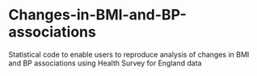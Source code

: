 # Changes-in-BMI-and-BP-associations
Statistical code to enable users to reproduce analysis of changes in BMI and BP associations using Health Survey for England data
